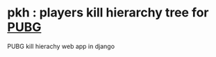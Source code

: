 # pkh : players kill hierarchy tree for [PUBG](https://www.pubg.com/)
PUBG kill hierachy web app in django

